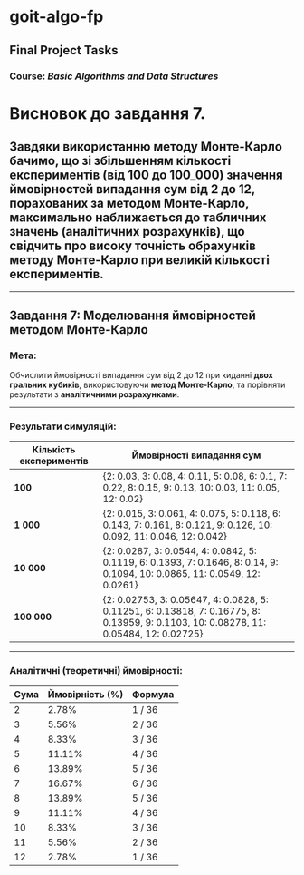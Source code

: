 # **goit-algo-fp**
##  Final Project Tasks  
### Course: _Basic Algorithms and Data Structures_

# Висновок до завдання 7. 
## Завдяки використанню методу Монте-Карло бачимо, що зі збільшенням кількості експериментів (від 100 до 100_000) значення ймовірностей випадання сум від 2 до 12, порахованих за методом Монте-Карло, максимально наближається до табличних значень (аналітичних розрахунків), що свідчить про високу точність обрахунків методу Монте-Карло при великій кількості експериментів.

---

## Завдання 7: Моделювання ймовірностей методом Монте-Карло

### Мета:
Обчислити ймовірності випадання сум від 2 до 12 при киданні **двох гральних кубиків**, використовуючи **метод Монте-Карло**, та порівняти результати з **аналітичними розрахунками**.

---

### **Результати симуляцій:**

| Кількість експериментів | Ймовірності випадання сум |
|--------------------------|----------------------------|
| **100**                  | {2: 0.03, 3: 0.08, 4: 0.11, 5: 0.08, 6: 0.1, 7: 0.22, 8: 0.15, 9: 0.13, 10: 0.03, 11: 0.05, 12: 0.02} |
| **1 000**                | {2: 0.015, 3: 0.061, 4: 0.075, 5: 0.118, 6: 0.143, 7: 0.161, 8: 0.121, 9: 0.126, 10: 0.092, 11: 0.046, 12: 0.042} |
| **10 000**               | {2: 0.0287, 3: 0.0544, 4: 0.0842, 5: 0.1119, 6: 0.1393, 7: 0.1646, 8: 0.14, 9: 0.1094, 10: 0.0865, 11: 0.0549, 12: 0.0261} |
| **100 000**              | {2: 0.02753, 3: 0.05647, 4: 0.0828, 5: 0.11251, 6: 0.13818, 7: 0.16775, 8: 0.13959, 9: 0.1103, 10: 0.08278, 11: 0.05484, 12: 0.02725} |

---

### **Аналітичні (теоретичні) ймовірності:**

| Сума | Ймовірність (%) | Формула |
|------|------------------|---------|
| 2    | 2.78%            | 1 / 36  |
| 3    | 5.56%            | 2 / 36  |
| 4    | 8.33%            | 3 / 36  |
| 5    | 11.11%           | 4 / 36  |
| 6    | 13.89%           | 5 / 36  |
| 7    | 16.67%           | 6 / 36  |
| 8    | 13.89%           | 5 / 36  |
| 9    | 11.11%           | 4 / 36  |
| 10   | 8.33%            | 3 / 36  |
| 11   | 5.56%            | 2 / 36  |
| 12   | 2.78%            | 1 / 36  |
